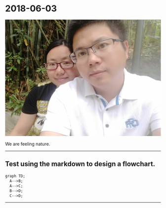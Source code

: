 2018-06-03
===

![](https://github.com/lion21cn/AEnglishLearner/blob/master/%E7%B4%A0%E6%9D%90/photos/IMG_20180603_102856.jpg)

We are feeling nature.

***

## Test using the markdown to design a flowchart.

```mermaid
graph TD;
  A-->B;
  A-->C;
  B-->D;
  C-->D;
  ```
***